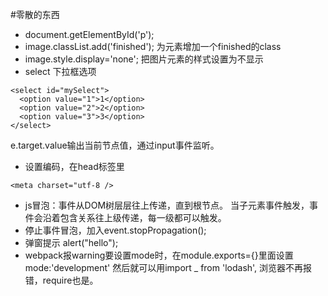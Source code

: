 #零散的东西
- document.getElementById('p');
- image.classList.add('finished'); 为元素增加一个finished的class
- image.style.display='none'; 把图片元素的样式设置为不显示
- select 下拉框选项
```
<select id="mySelect">
  <option value="1">1</option>
  <option value="2">2</option>
  <option value="3">3</option>
</select>
```
e.target.value输出当前节点值，通过input事件监听。
- 设置编码，在head标签里
```
<meta charset="utf-8 />
```
- js冒泡：事件从DOM树层层往上传递，直到根节点。
当子元素事件触发，事件会沿着包含关系往上级传递，每一级都可以触发。
- 停止事件冒泡，加入event.stopPropagation();
- 弹窗提示 alert("hello");
- webpack报warning要设置mode时，在module.exports={}里面设置mode:'development'
然后就可以用import _ from 'lodash', 浏览器不再报错，require也是。